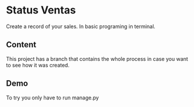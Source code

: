 # Status Ventas
Create a record of your sales.
In basic programing in terminal.

## Content
This project has a branch that contains the whole process in case you want to see how it was created.

## Demo
To try you only have to run manage.py
